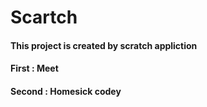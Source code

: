 # Scartch

#### This project is created by scratch appliction
#### First : Meet
#### Second : Homesick codey

